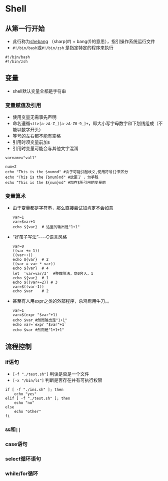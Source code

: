 # Shell

## 从第一行开始

- 此行称为[shebang](https://en.wikipedia.org/wiki/Shebang) （sharp(#) + bang(!)的意思），指引操作系统运行文件
- `#!/bin/bash`或`#!/bin/zsh` 是指定特定的程序来执行

```shell
#!/bin/bash
#!/bin/zsh
```

## 变量

- shell默认变量全都是字符串

### 变量赋值及引用

- 使用变量无需事先声明
- 命名遵循`<tt>[a-zA-Z_][a-zA-Z0-9_]+`，即大小写字母数字和下划线组成（不能以数字开头）
- 等号的左右都不能有空格
- 引用时须变量前加`$`
- 引用时变量可能会与其他文字混淆

```shell
varname="val1"

num=2
echo "This is the $numnd" #由于可能引起歧义,使用符号{}来区分
echo "This is the {$num}nd" #放歪了 ，勿手残
echo "This is the ${num}nd" #加在$所引用的变量前
```



### 变量算术

- 由于变量都是字符串，那么直接尝试加肯定不会如意

  ```shell
  var=1
  var=$var+1
  echo ${var}  # 这里的输出是"1+1"
  ```

- “好孩子写法”----C语言风格

  ```shell
  var=0
  ((var += 1))
  ((var++))
  echo ${var}  # 2
  ((var = var * var))
  echo ${var}  # 4
  let  'var=var/3'  #整数除法，向0舍入，1
  echo ${var}  # 1
  echo $((var+=2)) # 3
  var=$((var-1))
  echo $var    # 2
  ```

- 甚至有人用expr之类的外部程序，杀鸡焉用牛刀。。

  ```shell
  var=1
  var=$(expr "$var"+1)
  echo $var #然而输出是"1+1"
  echo var=`expr "$var"+1`
  echo $var #然而是"1+1+1"
  ```

## 流程控制

### if语句

- `[-f "./test.sh"]` 判读是否是一个文件
- `[-x "/bin/ls"]` 判断是否存在并有可执行权限

```shell
if [ -f "./ins.sh" ]; then
    echo "yes"
elif [ -f "./test.sh" ]; then
    echo "no"
else
    echo "other"
fi
```

### `&&`和`||`



### case语句

### select循环语句

### while/for循环



